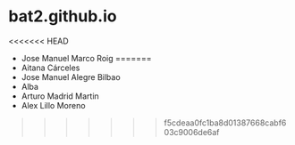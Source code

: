 # bat2.github.io
<<<<<<< HEAD
* Jose Manuel Marco Roig
=======
* Aitana Cárceles
* Jose Manuel Alegre Bilbao
* Alba
* Arturo Madrid Martin
* Alex Lillo Moreno
>>>>>>> f5cdeaa0fc1ba8d01387668cabf603c9006de6af
